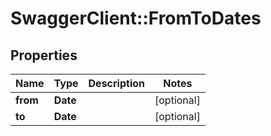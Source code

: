 # SwaggerClient::FromToDates

## Properties
Name | Type | Description | Notes
------------ | ------------- | ------------- | -------------
**from** | **Date** |  | [optional] 
**to** | **Date** |  | [optional] 

